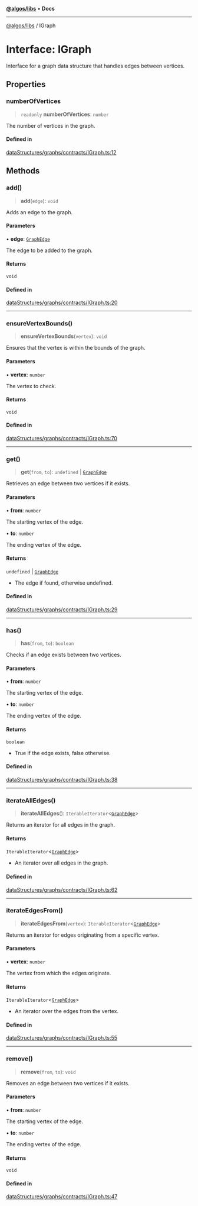 [**@algos/libs**](../README.md) • **Docs**

***

[@algos/libs](../globals.md) / IGraph

# Interface: IGraph

Interface for a graph data structure that handles edges between vertices.

## Properties

### numberOfVertices

> `readonly` **numberOfVertices**: `number`

The number of vertices in the graph.

#### Defined in

[dataStructures/graphs/contracts/IGraph.ts:12](https://github.com/vladbasin/algos/blob/896f4802dfe6dc549179fbc3b973d06095c49e3e/libs/algos/src/lib/dataStructures/graphs/contracts/IGraph.ts#L12)

## Methods

### add()

> **add**(`edge`): `void`

Adds an edge to the graph.

#### Parameters

• **edge**: [`GraphEdge`](../classes/GraphEdge.md)

The edge to be added to the graph.

#### Returns

`void`

#### Defined in

[dataStructures/graphs/contracts/IGraph.ts:20](https://github.com/vladbasin/algos/blob/896f4802dfe6dc549179fbc3b973d06095c49e3e/libs/algos/src/lib/dataStructures/graphs/contracts/IGraph.ts#L20)

***

### ensureVertexBounds()

> **ensureVertexBounds**(`vertex`): `void`

Ensures that the vertex is within the bounds of the graph.

#### Parameters

• **vertex**: `number`

The vertex to check.

#### Returns

`void`

#### Defined in

[dataStructures/graphs/contracts/IGraph.ts:70](https://github.com/vladbasin/algos/blob/896f4802dfe6dc549179fbc3b973d06095c49e3e/libs/algos/src/lib/dataStructures/graphs/contracts/IGraph.ts#L70)

***

### get()

> **get**(`from`, `to`): `undefined` \| [`GraphEdge`](../classes/GraphEdge.md)

Retrieves an edge between two vertices if it exists.

#### Parameters

• **from**: `number`

The starting vertex of the edge.

• **to**: `number`

The ending vertex of the edge.

#### Returns

`undefined` \| [`GraphEdge`](../classes/GraphEdge.md)

- The edge if found, otherwise undefined.

#### Defined in

[dataStructures/graphs/contracts/IGraph.ts:29](https://github.com/vladbasin/algos/blob/896f4802dfe6dc549179fbc3b973d06095c49e3e/libs/algos/src/lib/dataStructures/graphs/contracts/IGraph.ts#L29)

***

### has()

> **has**(`from`, `to`): `boolean`

Checks if an edge exists between two vertices.

#### Parameters

• **from**: `number`

The starting vertex of the edge.

• **to**: `number`

The ending vertex of the edge.

#### Returns

`boolean`

- True if the edge exists, false otherwise.

#### Defined in

[dataStructures/graphs/contracts/IGraph.ts:38](https://github.com/vladbasin/algos/blob/896f4802dfe6dc549179fbc3b973d06095c49e3e/libs/algos/src/lib/dataStructures/graphs/contracts/IGraph.ts#L38)

***

### iterateAllEdges()

> **iterateAllEdges**(): `IterableIterator`\<[`GraphEdge`](../classes/GraphEdge.md)\>

Returns an iterator for all edges in the graph.

#### Returns

`IterableIterator`\<[`GraphEdge`](../classes/GraphEdge.md)\>

- An iterator over all edges in the graph.

#### Defined in

[dataStructures/graphs/contracts/IGraph.ts:62](https://github.com/vladbasin/algos/blob/896f4802dfe6dc549179fbc3b973d06095c49e3e/libs/algos/src/lib/dataStructures/graphs/contracts/IGraph.ts#L62)

***

### iterateEdgesFrom()

> **iterateEdgesFrom**(`vertex`): `IterableIterator`\<[`GraphEdge`](../classes/GraphEdge.md)\>

Returns an iterator for edges originating from a specific vertex.

#### Parameters

• **vertex**: `number`

The vertex from which the edges originate.

#### Returns

`IterableIterator`\<[`GraphEdge`](../classes/GraphEdge.md)\>

- An iterator over the edges from the vertex.

#### Defined in

[dataStructures/graphs/contracts/IGraph.ts:55](https://github.com/vladbasin/algos/blob/896f4802dfe6dc549179fbc3b973d06095c49e3e/libs/algos/src/lib/dataStructures/graphs/contracts/IGraph.ts#L55)

***

### remove()

> **remove**(`from`, `to`): `void`

Removes an edge between two vertices if it exists.

#### Parameters

• **from**: `number`

The starting vertex of the edge.

• **to**: `number`

The ending vertex of the edge.

#### Returns

`void`

#### Defined in

[dataStructures/graphs/contracts/IGraph.ts:47](https://github.com/vladbasin/algos/blob/896f4802dfe6dc549179fbc3b973d06095c49e3e/libs/algos/src/lib/dataStructures/graphs/contracts/IGraph.ts#L47)
